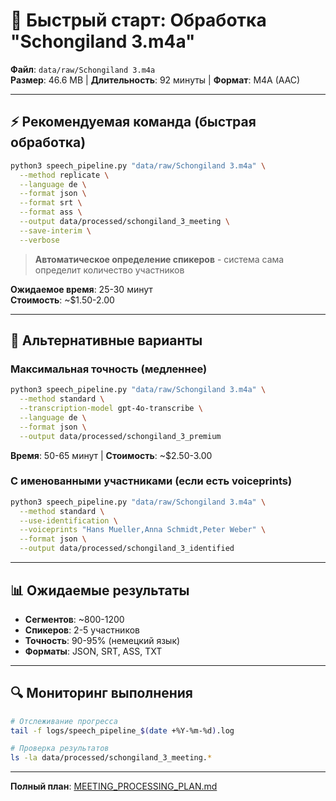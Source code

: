 # 🚀 Быстрый старт: Обработка "Schongiland 3.m4a"

**Файл**: `data/raw/Schongiland 3.m4a`  
**Размер**: 46.6 MB | **Длительность**: 92 минуты | **Формат**: M4A (AAC)

---

## ⚡ Рекомендуемая команда (быстрая обработка)

```bash
python3 speech_pipeline.py "data/raw/Schongiland 3.m4a" \
  --method replicate \
  --language de \
  --format json \
  --format srt \
  --format ass \
  --output data/processed/schongiland_3_meeting \
  --save-interim \
  --verbose
```

> **Автоматическое определение спикеров** - система сама определит количество участников

**Ожидаемое время**: 25-30 минут  
**Стоимость**: ~$1.50-2.00

---

## 🎯 Альтернативные варианты

### Максимальная точность (медленнее)
```bash
python3 speech_pipeline.py "data/raw/Schongiland 3.m4a" \
  --method standard \
  --transcription-model gpt-4o-transcribe \
  --language de \
  --format json \
  --output data/processed/schongiland_3_premium
```
**Время**: 50-65 минут | **Стоимость**: ~$2.50-3.00

### С именованными участниками (если есть voiceprints)
```bash
python3 speech_pipeline.py "data/raw/Schongiland 3.m4a" \
  --method standard \
  --use-identification \
  --voiceprints "Hans Mueller,Anna Schmidt,Peter Weber" \
  --format json \
  --output data/processed/schongiland_3_identified
```

---

## 📊 Ожидаемые результаты

- **Сегментов**: ~800-1200
- **Спикеров**: 2-5 участников  
- **Точность**: 90-95% (немецкий язык)
- **Форматы**: JSON, SRT, ASS, TXT

---

## 🔍 Мониторинг выполнения

```bash
# Отслеживание прогресса
tail -f logs/speech_pipeline_$(date +%Y-%m-%d).log

# Проверка результатов
ls -la data/processed/schongiland_3_meeting.*
```

---

**Полный план**: [MEETING_PROCESSING_PLAN.md](MEETING_PROCESSING_PLAN.md)
